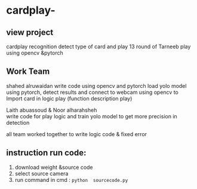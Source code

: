 # cardplay-
## view project 

cardplay recognition 
detect type of card and play 13 round of Tarneeb play using opencv &pytorch

## Work Team
shahed alruwaidan 
write code using opencv and pytorch
load yolo model using pytorch, detect results and connect to webcam using opencv to 
Import card in logic play (function description play)


Laith abuassoud & Noor alharahsheh  
write code for play logic and train yolo model to get more precision in detection 
 
 
all team worked together  to write  logic code  & fixed error


## instruction run code:
1. download weight  &source code 
2. select source camera  
3. run command in cmd :
```python  sourcecode.py```
